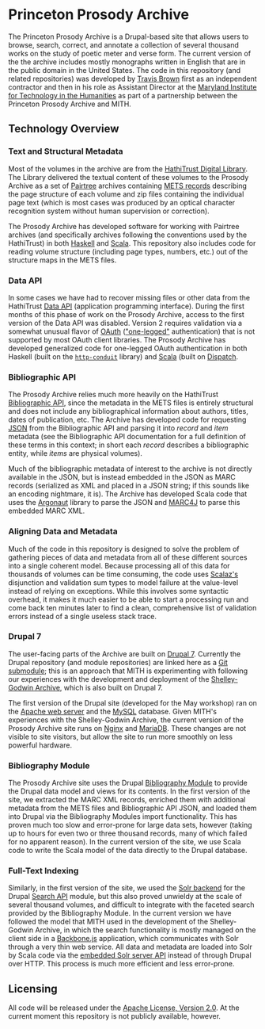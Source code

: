 Princeton Prosody Archive
=========================

The Princeton Prosody Archive is a Drupal-based site that allows users
to browse, search, correct, and annotate a collection of several thousand
works on the study of poetic meter and verse form. The current version of
the the archive includes mostly monographs written in English that are in
the public domain in the United States. The code in this repository (and
related repositories) was developed by [Travis Brown](https://twitter.com/travisbrown)
first as an independent contractor and then in his role as Assistant Director
at the [Maryland Institute for Technology in the Humanities](http://mith.umd.edu/)
as part of a partnership between the Princeton Prosody Archive and MITH.

Technology Overview
-------------------

### Text and Structural Metadata

Most of the volumes in the archive are from the [HathiTrust Digital
Library](http://www.hathitrust.org/). The Library delivered the textual
content of these volumes to the Prosody Archive as a set of
[Pairtree](https://confluence.ucop.edu/display/Curation/PairTree)
archives containing [METS records](http://www.loc.gov/standards/mets/METSOverview.v2.html)
describing the page structure of each volume and zip files containing
the individual page text (which is most cases was produced by an optical
character recognition system without human supervision or correction).

The Prosody Archive has developed software for working with Pairtree archives
(and specifically archives following the conventions used by the HathiTrust)
in both [Haskell](https://github.com/travisbrown/haskell-pairtree) and
[Scala](blob/master/hathi/src/main/scala/util/pairtree.scala). This repository
also includes code for reading volume structure (including page types, numbers,
etc.) out of the structure maps in the METS files.

### Data API

In some cases we have had to recover missing files or other data from the
HathiTrust [Data API](http://www.hathitrust.org/data_api) (application programming interface).
During the first
months of this phase of work on the Prosody Archive, access to the first
version of the Data API was disabled. Version 2 requires validation via a
somewhat unusual flavor of [OAuth](http://oauth.net/)
(["one-legged"](https://github.com/Mashape/mashape-oauth/blob/master/FLOWS.md#oauth-10a-one-legged)
authentication) that is not supported by most OAuth client libraries.
The Prosody Archive has developed generalized code for one-legged
OAuth authentication in both Haskell (built on the
[`http-conduit`](http://hackage.haskell.org/package/http-conduit) library)
and [Scala](blob/master/http://hackage.haskell.org/package/http-conduit) (built on
[Dispatch](http://dispatch.databinder.net/Dispatch.html).

### Bibliographic API

The Prosody Archive relies much more heavily on the HathiTrust
[Bibliographic API](http://www.hathitrust.org/bib_api), since the metadata
in the METS files is entirely structural and does not include any bibliographical
information about authors, titles, dates of publication, etc.
The Archive has developed code for requesting [JSON](http://www.json.org/) from
the Bibliographic API and parsing it into _record_ and _item_ metadata (see the
Bibliographic API documentation for a full definition of these terms in this context;
in short each _record_ describes a bibliographic entity, while _items_ are physical
volumes).

Much of the bibliographic metadata of interest to the archive is not directly
available in the JSON, but is instead embedded in the JSON as MARC records
(serialized as XML and placed in a JSON string; if this sounds like an encoding
nightmare, it is). The Archive has developed Scala code that uses the
[Argonaut](http://argonaut.io/) library to parse the JSON and 
[MARC4J](https://github.com/marc4j/marc4j) to parse this embedded MARC XML.

### Aligning Data and Metadata

Much of the code in this repository is designed to solve the problem of gathering
pieces of data and metadata from all of these different sources into a single
coherent model. Because processing all of this data for thousands of volumes can
be time consuming, the code uses [Scalaz's](https://github.com/scalaz/scalaz)
disjunction and validation sum types to model failure at the value-level instead
of relying on exceptions. While this involves some syntactic overhead, it makes
it much easier to be able to start a processing run and come back ten minutes later
to find a clean, comprehensive list of validation errors instead of a single useless
stack trace.

### Drupal 7

The user-facing parts of the Archive are built on [Drupal 7](https://drupal.org/drupal-7.0).
Currently the Drupal repository (and module repositories) are linked here as a
[Git submodule](http://git-scm.com/book/en/Git-Tools-Submodules); this is an approach
that MITH is experimenting with following our experiences with the development and
deployment of the [Shelley-Godwin Archive](http://shelleygodwinarchive.org/), which is
also built on Drupal 7.

The first version of the Drupal site (developed for the May workshop) ran on the
[Apache web server](http://httpd.apache.org/) and the [MySQL](http://www.mysql.com/)
database. Given MITH's experiences with the Shelley-Godwin Archive, the current
version of the Prosody Archive site runs on [Nginx](http://nginx.org/) and
[MariaDB](https://mariadb.org/). These changes are not visible to site visitors,
but allow the site to run more smoothly on less powerful hardware.

### Bibliography Module

The Prosody Archive site uses the Drupal [Bibliography Module](https://drupal.org/project/biblio)
to provide the Drupal data model and views for its contents. In the first version
of the site, we extracted the MARC XML records, enriched them with additional metadata
from the METS files and Bibliographic API JSON, and loaded them into Drupal via the
Bibliography Modules import functionality. This has proven much too slow and error-prone
for large data sets, however (taking up to hours for even two or three thousand records,
many of which failed for no apparent reason). In the current version of the site, we use
Scala code to write the Scala model of the data directly to the Drupal database.

### Full-Text Indexing

Similarly, in the first version of the site, we used the
[Solr backend](https://drupal.org/project/search_api_solr) for the Drupal
[Search API](https://drupal.org/project/search_api) module, but this also proved unwieldy
at the scale of several thousand volumes, and difficult to integrate with the faceted
search provided by the Bibliography Module. In the current version we have followed the
model that MITH used in the development of the Shelley-Godwin Archive, in which the
search functionality is mostly managed on the client side in a [Backbone.js](http://backbonejs.org/)
application, which communicates with Solr through a very thin web service. All data and metadata
are loaded into Solr by Scala code via the [embedded Solr server API](http://wiki.apache.org/solr/Solrj#EmbeddedSolrServer)
instead of through Drupal over HTTP. This process is much more efficient and less error-prone.

Licensing
---------

All code will be released under the [Apache License, Version 2.0](http://www.apache.org/licenses/LICENSE-2.0).
At the current moment this repository is not publicly available, however.

